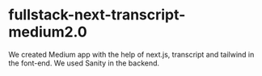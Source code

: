 # fullstack-next-transcript-medium2.0
 We created Medium app with the help of next.js, transcript and tailwind in the font-end. We used Sanity in the backend. 
